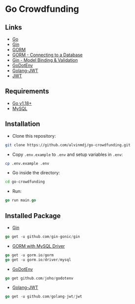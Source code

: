 # Go Crowdfunding

## Links

- [Go](https://go.dev/)
- [Gin](https://github.com/gin-gonic/gin)
- [GORM](https://gorm.io/docs/)
- [GORM - Connecting to a Database](https://gorm.io/docs/connecting_to_the_database.html)
- [Gin - Model Binding & Validation](https://gin-gonic.com/docs/examples/binding-and-validation/)
- [GoDotEnv](https://github.com/joho/godotenv)
- [Golang-JWT](https://github.com/golang-jwt/jwt)
- [JWT](https://jwt.io/)

## Requirements

- [Go v1.18+](https://go.dev/)
- [MySQL](https://www.mysql.com/)

## Installation

- Clone this repository:

```sh
git clone https://github.com/alvinmdj/go-crowdfunding.git
```

- Copy ```.env.example``` to ```.env``` and setup variables in ```.env```:

```sh
cp .env.example .env
```

- Go inside the directory:

```sh
cd go-crowdfunding
```

- Run:

```go
go run main.go
```

## Installed Package

- [Gin](https://github.com/gin-gonic/gin)

```go
go get -u github.com/gin-gonic/gin
```

- [GORM with MySQL Driver](https://gorm.io/docs/)

```go
go get -u gorm.io/gorm
go get -u gorm.io/driver/mysql
```

- [GoDotEnv](https://github.com/joho/godotenv)

```go
go get github.com/joho/godotenv
```

- [Golang-JWT](https://github.com/golang-jwt/jwt)

```go
go get -u github.com/golang-jwt/jwt
```
